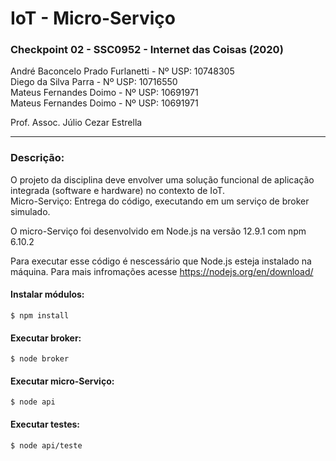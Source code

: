# IoT - Micro-Serviço
<h3>Checkpoint 02 - SSC0952 - Internet das Coisas (2020)</h3>

André Baconcelo Prado Furlanetti - Nº USP: 10748305 </br>
Diego da Silva Parra - Nº USP: 10716550</br>
Mateus Fernandes Doimo - Nº USP: 10691971</br>
Mateus Fernandes Doimo - Nº USP: 10691971</br>

<p>Prof. Assoc. Júlio Cezar Estrella</p>
<hr>

<h3>Descrição:</h3>
<p>O projeto da disciplina deve envolver uma solução funcional de aplicação integrada (software e hardware) no contexto de IoT.<br>Micro-Serviço: Entrega do código, executando em um serviço de broker simulado.</p>

<p>O micro-Serviço foi desenvolvido em Node.js na versão 12.9.1 com npm 6.10.2</p>
<p>Para executar esse código é nescessário que Node.js esteja instalado na máquina. Para mais infromações acesse <a href="https://nodejs.org/en/download/">https://nodejs.org/en/download/</a></p>


#### Instalar módulos:
`$ npm install`

#### Executar broker:
`$ node broker`

#### Executar micro-Serviço:
`$ node api`

#### Executar testes:
`$ node api/teste`